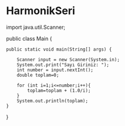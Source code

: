 # HarmonikSeri

import java.util.Scanner;

public class Main {

    public static void main(String[] args) {

        Scanner input = new Scanner(System.in);
        System.out.print("Sayı Giriniz: ");
        int number = input.nextInt();
        double toplam=0;

        for (int i=1;i<=number;i++){
            toplam=toplam + (1.0/i);
        }
        System.out.println(toplam);
    }
}
